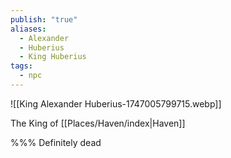 ```yaml
---
publish: "true"
aliases:
  - Alexander
  - Huberius
  - King Huberius
tags:
  - npc
---
```

![[King Alexander Huberius-1747005799715.webp]]

The King of [[Places/Haven/index|Haven]] 

%%%
Definitely dead
